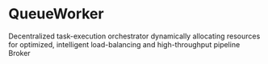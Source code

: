 # QueueWorker
Decentralized task-execution orchestrator dynamically allocating resources for optimized, intelligent load-balancing and high-throughput pipeline Broker
